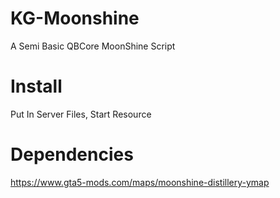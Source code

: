 # KG-Moonshine
A Semi Basic QBCore MoonShine Script

# Install
Put In Server Files, Start Resource

# Dependencies
https://www.gta5-mods.com/maps/moonshine-distillery-ymap
